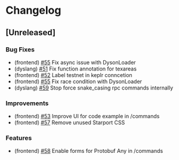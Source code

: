 <!--
Guiding Principles:

Changelogs are for humans, not machines.
There should be an entry for every single version.
The same types of changes should be grouped.
Versions and sections should be linkable.
The latest version comes first.
The release date of each version is displayed.
Mention whether you follow Semantic Versioning.

Usage:

Change log entries are to be added to the Unreleased section under the
appropriate stanza (see below). Each entry should ideally include a tag and
the Github issue reference in the following format:

* (<tag>) \#<issue-number> message

    The issue numbers will later be link-ified during the release process so you do
    not have to worry about including a link manually, but you can if you wish.

    Types of changes (Stanzas):

    "Features" for new features.
    "Improvements" for changes in existing functionality.
    "Deprecated" for soon-to-be removed features.
    "Bug Fixes" for any bug fixes.
    "Client Breaking" for breaking Protobuf, gRPC and REST routes used by end-users.
    "CLI Breaking" for breaking CLI commands.
    "API Breaking" for breaking exported APIs used by developers building on SDK.
    "State Machine Breaking" for any changes that result in a different AppState given same genesisState and txList.
    Ref: https://keepachangelog.com/en/1.0.0/
    -->

# Changelog

## [Unreleased]

### Bug Fixes

* (frontend) [#55](https://gitlab.com/dysonproject/dyson/-/issues/55) Fix async issue with DysonLoader
* (dyslang) [#51](https://gitlab.com/dysonproject/dyson/-/issues/51) Fix function annotation for texareas
* (frontend) [#52](https://gitlab.com/dysonproject/dyson/-/issues/52) Label testnet in keplr conncetion
* (frontend) [#55](https://gitlab.com/dysonproject/dyson/-/issues/55) Fix race condition with DysonLoader
* (dyslang) [#59](https://gitlab.com/dysonproject/dyson/-/issues/59) Stop force snake_casing rpc commands internally

### Improvements

* (frontend) [#53](https://gitlab.com/dysonproject/dyson/-/issues/53) Improve UI for code example in /commands
* (frontend) [#57](https://gitlab.com/dysonproject/dyson/-/issues/57) Remove unused Starport CSS

### Features
* (frontend) [#58](https://gitlab.com/dysonproject/dyson/-/issues/58) Enable forms for Protobuf Any in /commands

